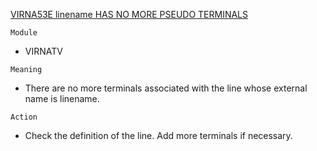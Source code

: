 [VIRNA53E linename HAS NO MORE PSEUDO TERMINALS](https://virtel.readthedocs.io/en/latest/manuals/virtel/Virtel459MG/messages.html?highlight=VIRNA53E#VIRNA53E)

`Module`
- VIRNATV

`Meaning`
- There are no more terminals associated with the line whose external name is linename.

`Action`
- Check the definition of the line. Add more terminals if necessary.
